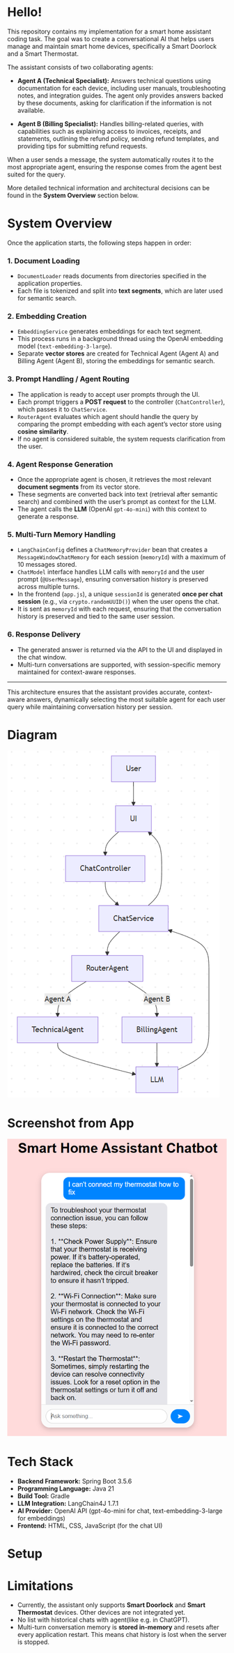 # Hello!

This repository contains my implementation for a smart home assistant coding task. The goal was to create a conversational AI that helps users manage and maintain smart home devices, specifically a Smart Doorlock and a Smart Thermostat.

The assistant consists of two collaborating agents:

- **Agent A (Technical Specialist):** Answers technical questions using documentation for each device, including user manuals, troubleshooting notes, and integration guides. The agent only provides answers backed by these documents, asking for clarification if the information is not available.

- **Agent B (Billing Specialist):** Handles billing-related queries, with capabilities such as explaining access to invoices, receipts, and statements, outlining the refund policy, sending refund templates, and providing tips for submitting refund requests.

When a user sends a message, the system automatically routes it to the most appropriate agent, ensuring the response comes from the agent best suited for the query.


More detailed technical information and architectural decisions can be found in the **System Overview** section below.


# System Overview

Once the application starts, the following steps happen in order:

### 1. Document Loading
- `DocumentLoader` reads documents from directories specified in the application properties.
- Each file is tokenized and split into **text segments**, which are later used for semantic search.

### 2. Embedding Creation
- `EmbeddingService` generates embeddings for each text segment.
- This process runs in a background thread using the OpenAI embedding model (`text-embedding-3-large`).
- Separate **vector stores** are created for Technical Agent (Agent A) and Billing Agent (Agent B), storing the embeddings for semantic search.

### 3. Prompt Handling / Agent Routing
- The application is ready to accept user prompts through the UI.
- Each prompt triggers a **POST request** to the controller (`ChatController`), which passes it to `ChatService`.
- `RouterAgent` evaluates which agent should handle the query by comparing the prompt embedding with each agent’s vector store using **cosine similarity**.
- If no agent is considered suitable, the system requests clarification from the user.

### 4. Agent Response Generation
- Once the appropriate agent is chosen, it retrieves the most relevant **document segments** from its vector store.
- These segments are converted back into text (retrieval after semantic search) and combined with the user’s prompt as context for the LLM.
- The agent calls the **LLM** (OpenAI `gpt-4o-mini`) with this context to generate a response.


### 5. Multi-Turn Memory Handling
- `LangChainConfig` defines a `ChatMemoryProvider` bean that creates a `MessageWindowChatMemory` for each session (`memoryId`) with a maximum of 10 messages stored.
- `ChatModel` interface handles LLM calls with `memoryId` and the user prompt (`@UserMessage`), ensuring conversation history is preserved across multiple turns.
- In the frontend (`app.js`), a unique `sessionId` is generated **once per chat session** (e.g., via `crypto.randomUUID()`) when the user opens the chat.
- It is sent as `memoryId` with each request, ensuring that the conversation history is preserved and tied to the same user session.

### 6. Response Delivery
- The generated answer is returned via the API to the UI and displayed in the chat window.
- Multi-turn conversations are supported, with session-specific memory maintained for context-aware responses.

---

This architecture ensures that the assistant provides accurate, context-aware answers, dynamically selecting the most suitable agent for each user query while maintaining conversation history per session.

# Diagram
![img_1.png](img_1.png)

# Screenshot from App
![img.png](img.png)

# Tech Stack

- **Backend Framework:** Spring Boot 3.5.6
- **Programming Language:** Java 21
- **Build Tool:** Gradle
- **LLM Integration:** LangChain4J 1.7.1
- **AI Provider:** OpenAI API (gpt-4o-mini for chat, text-embedding-3-large for embeddings)
- **Frontend:** HTML, CSS, JavaScript (for the chat UI)

# Setup



# Limitations

- Currently, the assistant only supports **Smart Doorlock** and **Smart Thermostat** devices. Other devices are not integrated yet.
- No list with historical chats with agent(like e.g. in ChatGPT).
- Multi-turn conversation memory is **stored in-memory** and resets after every application restart. This means chat history is lost when the server is stopped.